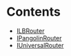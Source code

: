 

# Contents
- [ILBRouter](ILBRouter.sol/interface.ILBRouter.md)
- [IPangolinRouter](IPangolinRouter.sol/interface.IPangolinRouter.md)
- [IUniversalRouter](IUniversalRouter.sol/interface.IUniversalRouter.md)
